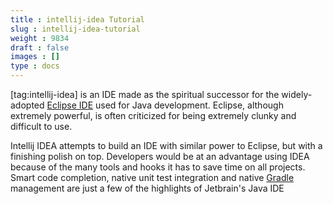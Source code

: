 ```yaml
---
title : intellij-idea Tutorial
slug : intellij-idea-tutorial
weight : 9834
draft : false
images : []
type : docs
---
```


[tag:intellij-idea] is an IDE made as the spiritual successor for the widely-adopted [Eclipse IDE][1] used for Java development. Eclipse, although extremely powerful, is often criticized for being extremely clunky and difficult to use.

Intellij IDEA attempts to build an IDE with similar power to Eclipse, but with a finishing polish on top. Developers would be at an advantage using IDEA because of the many tools and hooks it has to save time on all projects. Smart code completion, native unit test integration and native [Gradle][2] management are just a few of the highlights of Jetbrain's Java IDE 

[1]:https://eclipse.org/
[2]:https://gradle.org/

